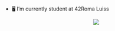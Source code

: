 - 🖥 I’m currently student at 42Roma Luiss
 
<p align="center">
  <a href="https://skillicons.dev">
    <img src="https://skillicons.dev/icons?i=linux,git,vscode,java,spring,mysql,cpp,c,vim,html" />
  </a>
</p>
